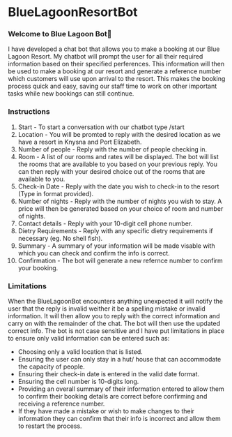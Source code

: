 # BlueLagoonResortBot
### Welcome to Blue Lagoon Bot:palm_tree:

I have developed a chat bot that allows you to make a booking at our Blue Lagoon Resort. My chatbot will prompt the user for all their required information based on their specified perferences. This information will then be used to make a booking at our resort and generate a reference number which customers will use upon arrival to the resort. This makes the booking process quick and easy, saving our staff time to work on other important tasks while new bookings can still continue.

### Instructions
1. Start - To start a conversation with our chatbot type /start
2. Location - You will be promted to reply with the desired location as we have a resort in Knysna and Port Elizabeth.
3. Number of people - Reply with the number of people checking in.
4. Room - A list of our rooms and rates will be displayed. The bot will list the rooms that are available to you based on your previous reply. You can then reply with your desired choice out of the rooms that are available to you.
5. Check-in Date - Reply with the date you wish to check-in to the resort (Type in format provided).
6. Number of nights - Reply with the number of nights you wish to stay. A price will then be generated based on your choice of room and number of nights.
7. Contact details - Reply with your 10-digit cell phone number.
8. Dietry Requirements - Reply with any specific dietry requirements if necessary (eg. No shell fish).
9. Summary - A summary of your information will be made visable with which you can check and confirm the info is correct.
10. Confirmation - The bot will generate a new refernce number to confirm your booking.

### Limitations
When the BlueLagoonBot encounters anything unexpected it will notify the user that the reply is invalid weither it be a spelling mistake or invalid information. It will then allow you to reply with the correct information and carry on with the remainder of the chat. The bot will then use the updated correct info. The bot is not case sensitive and I have put limitations in place to ensure only valid information can be entered such as:

- Choosing only a valid location that is listed.
- Ensuring the user can only stay in a hut/ house that can accommodate the capacity of people.
- Ensuring their check-in date is entered in the valid date format.
- Ensuring the cell number is 10-digits long.
- Providing an overall summary of their information entered to allow them to confirm their booking details are correct before confirming and receiving a reference number.
- If they have made a mistake or wish to make changes to their information they can confirm that their info is incorrect and allow them to restart the process.

